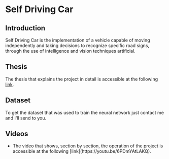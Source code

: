 # Self Driving Car

## Introduction
Self Driving Car is the implementation of a vehicle capable of moving independently and taking decisions to recognize specific road signs, through the use of intelligence and vision techniques artificial.

## Thesis
The thesis that explains the project in detail is accessible at the following [link](tesi/tesi.pdf).

## Dataset
To get the dataset that was used to train the neural network just contact me and I'll send to you.

## Videos
<ul>
<li> The video that shows, section by section, the operation of the project is accessible at the following [link](https://youtu.be/6PDmYAtLAKQ).
</ul>

